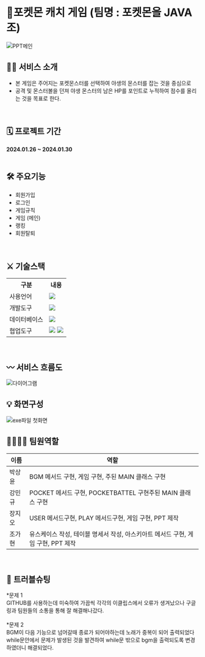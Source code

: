 # 🎇포켓몬 캐치 게임 (팀명 : 포켓몬을 JAVA조)
![PPT메인](https://github.com/2021-SMHRD-KDT-AI-17/pocketmon_catch/assets/157354042/d936b0c7-2e6f-41d4-af8d-e22ebfe9661f)
<br>

## 🙋‍♀️ 서비스 소개
* 본 게임은 주어지는 포켓몬스터를 선택하여 야생의 몬스터를 잡는 것을 중심으로
* 공격 및 몬스터볼을 던져 야생 몬스터의 남은 HP를 포인트로 누적하여 점수를 올리는 것을 목표로 한다.
<br>

## 🗓 프로젝트 기간
**2024.01.26 ~ 2024.01.30**
<br>
<br>
## 🛠 주요기능
* 회원가입
* 로그인
* 게임규칙
* 게임 (메인)
* 랭킹
* 회원탈퇴
<br>

## ⚔ 기술스택
<table>
    <tr>
        <th>구분</th>
        <th>내용</th>
    </tr>
    <tr>
        <td>사용언어</td>
        <td>
            <img src="https://img.shields.io/badge/Java-007396?style=for-the-badge&logo=java&logoColor=white"/>
        </td>
    </tr>
    <tr>
        <td>개발도구</td>
        <td>
            <img src="https://img.shields.io/badge/Eclipse-2C2255?style=for-the-badge&logo=Eclipse&logoColor=white"/>
        </td>
    </tr>
    <tr>
        <td>데이터베이스</td>
        <td>
            <img src="https://img.shields.io/badge/Oracle 11g-F80000?style=for-the-badge&logo=Oracle&logoColor=white"/>
        </td>
    </tr>
    <tr>
        <td>협업도구</td>
        <td>
            <img src="https://img.shields.io/badge/Git-F05032?style=for-the-badge&logo=Git&logoColor=white"/>
            <img src="https://img.shields.io/badge/GitHub-181717?style=for-the-badge&logo=GitHub&logoColor=white"/>
        </td>
    </tr>
</table>

<br>

## 〰 서비스 흐름도
![다이어그램](https://github.com/2021-SMHRD-KDT-AI-17/pocketmon_catch/assets/157353975/cb2063a7-2b1a-4e0c-ab60-fac1481d8e1f)
<br>

## 💡 화면구성
![exe파일 첫화면](https://github.com/2021-SMHRD-KDT-AI-17/pocketmon_catch/assets/157354010/09a12e09-a145-4283-8c2a-91a8379cc53d)
<br>

## 👨‍👨‍👧‍👦 팀원역할
|  이름  | 역할 |
|--------|-------|
| 박상윤 | BGM 메서드 구현, 게임 구현, 주된 MAIN 클래스 구현 |
| 강민규 | POCKET 메서드 구현, POCKETBATTEL 구현주된 MAIN 클래스 구현 |
| 장지오 | USER 메서드구현, PLAY 메서드구현, 게임 구현, PPT 제작 |
| 조가현 |유스케이스 작성, 테이블 명세서 작성, 아스키아트 메서드 구현, 게임 구현, PPT 제작 |
<br>

## 🧨 트러블슈팅
*문제 1 <br>
GITHUB를 사용하는데 미숙하여 가끔씩 각각의 이클립스에서 오류가 생겨났으나 구글링과 팀원들의 소통을 통해 잘 해결해나갔다.
<br>
<br>
*문제 2 <br>
BGM이 다음 기능으로 넘어갈때 종료가 되어야하는데 노래가 중복이 되어 출력되었다
while문안에서 문제가 발생된 것을 발견하여 while문 밖으로 bgm을 출력되도록 변경하였더니 해결되었다.

